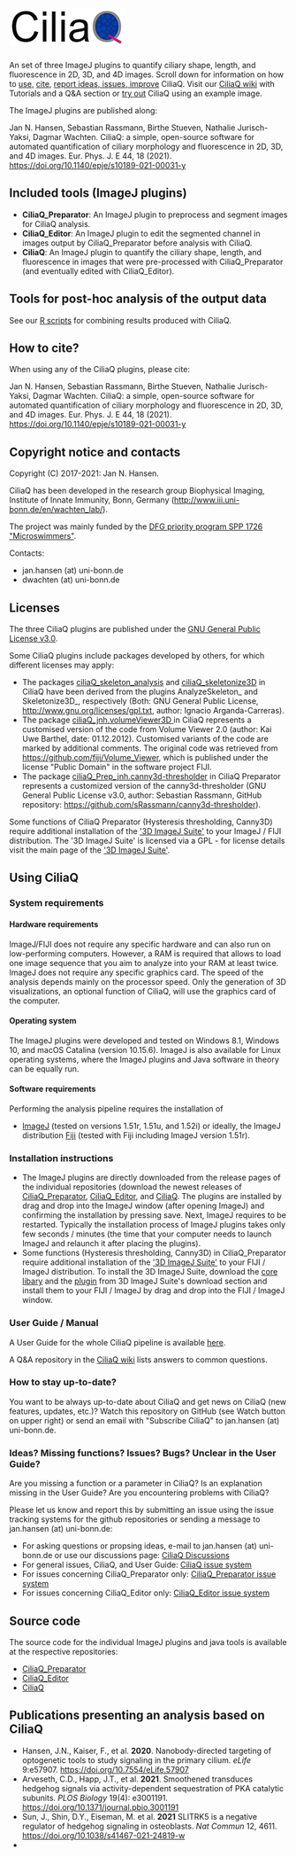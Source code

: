 # ![CiliaQ](https://github.com/hansenjn/CiliaQ/blob/master/Webfiles/20200618%20CiliaQ%20Logo%20Small.png?raw=true)
An set of three ImageJ plugins to quantify ciliary shape, length, and fluorescence in 2D, 3D, and 4D images. Scroll down for information on how to [use](https://github.com/hansenjn/CiliaQ#using-ciliaq), [cite](https://github.com/hansenjn/CiliaQ#how-to-cite), [report ideas, issues, improve](https://github.com/hansenjn/CiliaQ#ideas-missing-functions-issues-bugs-unclear-in-the-user-guide) CiliaQ. Visit our [CiliaQ wiki](https://github.com/hansenjn/CiliaQ/wiki/Home/) with Tutorials and a Q&A section or [try out](https://github.com/hansenjn/CiliaQ/tree/master/Examples) CiliaQ using an example image. 

The ImageJ plugins are published along:

Jan N. Hansen, Sebastian Rassmann, Birthe Stueven, Nathalie Jurisch-Yaksi, Dagmar Wachten. CiliaQ: a simple, open-source software for automated quantification of ciliary morphology and fluorescence in 2D, 3D, and 4D images. Eur. Phys. J. E 44, 18 (2021). https://doi.org/10.1140/epje/s10189-021-00031-y

## Included tools (ImageJ plugins)
- **CiliaQ_Preparator**: An ImageJ plugin to preprocess and segment images for CiliaQ analysis.
- **CiliaQ_Editor**: An ImageJ plugin to edit the segmented channel in images output by CiliaQ_Preparator before analysis with CiliaQ.
- **CiliaQ**: An ImageJ plugin to quantify the ciliary shape, length, and fluorescence in images that were pre-processed with CiliaQ_Preparator (and eventually edited with CiliaQ_Editor).

## Tools for post-hoc analysis of the output data
See our [R scripts](https://github.com/hansenjn/CiliaQ/tree/master/R%20Scripts) for combining results produced with CiliaQ.

## How to cite?
When using any of the CiliaQ plugins, please cite:

Jan N. Hansen, Sebastian Rassmann, Birthe Stueven, Nathalie Jurisch-Yaksi, Dagmar Wachten. CiliaQ: a simple, open-source software for automated quantification of ciliary morphology and fluorescence in 2D, 3D, and 4D images. Eur. Phys. J. E 44, 18 (2021). https://doi.org/10.1140/epje/s10189-021-00031-y

## Copyright notice and contacts
Copyright (C) 2017-2021: Jan N. Hansen. 

CiliaQ has been developed in the research group Biophysical Imaging, Institute of Innate Immunity, Bonn, Germany (http://www.iii.uni-bonn.de/en/wachten_lab/).

The project was mainly funded by the [DFG priority program SPP 1726 "Microswimmers"](https://www.fz-juelich.de/ibi/ibi-5//EN/Leistungen/SPP1726/_node.html).

Contacts: 
- jan.hansen (at) uni-bonn.de
- dwachten (at) uni-bonn.de

## Licenses
The three CiliaQ plugins are published under the [GNU General Public License v3.0](https://github.com/hansenjn/CiliaQ/blob/master/LICENSE).

Some CiliaQ plugins include packages developed by others, for which different licenses may apply:
- The packages [ciliaQ_skeleton_analysis](https://github.com/hansenjn/CiliaQ/tree/master/src/main/java/ciliaQ_skeleton_analysis) and [ciliaQ_skeletonize3D](https://github.com/hansenjn/CiliaQ/tree/master/src/main/java/ciliaQ_skeletonize3D) in CiliaQ have been derived from the plugins AnalyzeSkeleton_ and Skeletonize3D_, respectively (Both: GNU General Public License, http://www.gnu.org/licenses/gpl.txt, author: Ignacio Arganda-Carreras).
- The package [ciliaQ_jnh.volumeViewer3D ](https://github.com/hansenjn/CiliaQ/tree/master/src/main/java/ciliaQ_jnh/volumeViewer3D) in CiliaQ represents a customised version of the code from Volume Viewer 2.0 (author: Kai Uwe Barthel, date: 01.12.2012). Customised variants of the code are marked by additional comments. The original code was retrieved from https://github.com/fiji/Volume_Viewer, which is published under the license "Public Domain" in the software project FIJI.
- The package [ciliaQ_Prep_jnh.canny3d-thresholder](https://github.com/hansenjn/CiliaQ_Preparator/tree/master/src/main/java/ciliaQ_Prep_jnh/canny3d_thresholder) in CiliaQ Preparator represents a customized version of the canny3d-thresholder (GNU General Public License v3.0, author: Sebastian Rassmann, GitHub repository: https://github.com/sRassmann/canny3d-thresholder).

Some functions of CiliaQ Preparator (Hysteresis thresholding, Canny3D) require additional installation of the ['3D ImageJ Suite'](https://imagejdocu.tudor.lu/plugin/stacks/3d_ij_suite/start) to your ImageJ / FIJI distribution. The '3D ImageJ Suite' is licensed via a GPL - for license details visit the main page of the ['3D ImageJ Suite'](https://imagejdocu.tudor.lu/plugin/stacks/3d_ij_suite/start).

## Using CiliaQ
### System requirements
#### Hardware requirements
ImageJ/FIJI does not require any specific hardware and can also run on low-performing computers. However, a RAM is required that allows to load one image sequence that you aim to analyze into your RAM at least twice. ImageJ does not require any specific graphics card. The speed of the analysis depends mainly on the processor speed. Only the generation of 3D visualizations, an optional function of CiliaQ, will use the graphics card of the computer.

#### Operating system
The ImageJ plugins were developed and tested on Windows 8.1, Windows 10, and macOS Catalina (version 10.15.6). ImageJ is also available for Linux operating systems, where the ImageJ plugins and Java software in theory can be equally run.

#### Software requirements
Performing the analysis pipeline requires the installation of
- [ImageJ](https://imagej.net/Downloads) (tested on versions 1.51r, 1.51u, and 1.52i) or ideally, the ImageJ distribution [Fiji](https://imagej.net/Fiji/Downloads) (tested with Fiji including ImageJ version 1.51r).

### Installation instructions
- The ImageJ plugins are directly downloaded from the release pages of the individual repositories (download the newest releases of [CiliaQ_Preparator](https://github.com/hansenjn/CiliaQ_Preparator/releases), [CiliaQ_Editor](https://github.com/hansenjn/CiliaQ_Editor/releases), and [CiliaQ](https://github.com/hansenjn/CiliaQ/releases). The plugins are installed by drag and drop into the ImageJ window (after opening ImageJ) and confirming the installation by pressing save. Next, ImageJ requires to be restarted. Typically the installation process of ImageJ plugins takes only few seconds / minutes (the time that your computer needs to launch ImageJ and relaunch it after placing the plugins).
- Some functions (Hysteresis thresholding, Canny3D) in CiliaQ_Preparator require additional installation of the ['3D ImageJ Suite'](https://imagejdocu.tudor.lu/plugin/stacks/3d_ij_suite/start) to your FIJI / ImageJ distribution. To install the 3D ImageJ Suite, download the [core libary](https://imagejdocu.tudor.lu/_media/plugin/stacks/3d_ij_suite/mcib3d-core-3.96.jar) and the [plugin](https://imagejdocu.tudor.lu/_media/plugin/stacks/3d_ij_suite/mcib3d_plugins-3.96.jar) from 3D ImageJ Suite's download section and install them to your FIJI / ImageJ by drag and drop into the FIJI / ImageJ window.

### User Guide / Manual
A User Guide for the whole CiliaQ pipeline is available [here](https://github.com/hansenjn/CiliaQ/blob/master/Webfiles/CiliaQ_SOP.pdf).

A Q&A repository in the [CiliaQ wiki](https://github.com/hansenjn/CiliaQ/wiki/Home/) lists answers to common questions.

### How to stay up-to-date?
You want to be always up-to-date about CiliaQ and get news on CiliaQ (new features, updates, etc.)? Watch this repository on GitHub (see Watch button on upper right) or send an email with "Subscribe CiliaQ" to jan.hansen (at) uni-bonn.de.

### Ideas? Missing functions? Issues? Bugs? Unclear in the User Guide?
Are you missing a function or a parameter in CiliaQ?
Is an explanation missing in the User Guide?
Are you encountering problems with CiliaQ?

Please let us know and report this by submitting an issue using the issue tracking systems for the github repositories or sending a message to jan.hansen (at) uni-bonn.de:
- For asking questions or propsing ideas, e-mail to jan.hansen (at) uni-bonn.de or use our discussions page: [CiliaQ Discussions](https://github.com/hansenjn/CiliaQ/discussions)
- For general issues, CiliaQ, and User Guide: [CiliaQ issue system](https://github.com/hansenjn/CiliaQ/issues)
- For issues concerning CiliaQ_Preparator only: [CiliaQ_Preparator issue system](https://github.com/hansenjn/CiliaQ_Preparator/issues)
- For issues concerning CiliaQ_Editor only: [CiliaQ_Editor issue system](https://github.com/hansenjn/CiliaQ_Editor/issues)

## Source code
The source code for the individual ImageJ plugins and java tools is available at the respective repositories:
- [CiliaQ_Preparator](https://github.com/hansenjn/CiliaQ_Preparator)
- [CiliaQ_Editor](https://github.com/hansenjn/CiliaQ_Editor)
- [CiliaQ](https://github.com/hansenjn/CiliaQ)

## Publications presenting an analysis based on CiliaQ
- Hansen, J.N., Kaiser, F., et al. **2020**. Nanobody-directed targeting of optogenetic tools to study signaling in the primary cilium. *eLife* 9:e57907. https://doi.org/10.7554/eLife.57907
- Arveseth, C.D., Happ, J.T., et al. **2021**. Smoothened transduces hedgehog signals via activity-dependent sequestration of PKA catalytic subunits. *PLOS Biology* 19(4): e3001191. https://doi.org/10.1371/journal.pbio.3001191
- Sun, J., Shin, D.Y., Eiseman, M. et al. **2021** SLITRK5 is a negative regulator of hedgehog signaling in osteoblasts. *Nat Commun* 12, 4611. https://doi.org/10.1038/s41467-021-24819-w
- 
